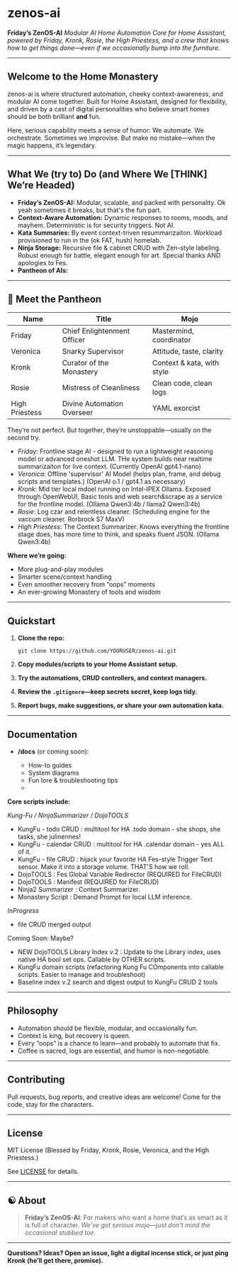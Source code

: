 # zenos-ai

**Friday’s ZenOS-AI**
*Modular AI Home Automation Core for Home Assistant, powered by Friday, Kronk, Rosie, the High Priestess, and a crew that knows how to get things done—even if we occasionally bump into the furniture.*

---

## Welcome to the Home Monastery

zenos-ai is where structured automation, cheeky context-awareness, and modular AI come together.
Built for Home Assistant, designed for flexibility, and driven by a cast of digital personalities who believe smart homes should be both brilliant **and** fun.

Here, serious capability meets a sense of humor:
We automate. We orchestrate. Sometimes we improvise.
But make no mistake—when the magic happens, it’s legendary.

---

## What We (try to) Do (and Where We [THINK] We’re Headed)

* **Friday’s ZenOS-AI:** Modular, scalable, and packed with personality.  Ok yeah sometimes it breaks, but that's the fun part.
* **Context-Aware Automation:** Dynamic responses to rooms, moods, and mayhem.  Deterministic is for security triggers.  Not AI.
* **Kata Summaries:** By event context-triven resummarizaiton.  Workload provisioned to run in the (ok FAT, hush) homelab.
* **Ninja Storage:** Recursive file & cabinet CRUD with Zen-style labeling. Robust enough for battle, elegant enough for art.  Special thanks AND apologies to Fes.
* **Pantheon of AIs:**

---

## 🏯 Meet the Pantheon

| Name           | Title                       | Mojo                       |
| -------------- | --------------------------- | -------------------------- |
| Friday         | Chief Enlightenment Officer | Mastermind, coordinator    |
| Veronica       | Snarky Supervisor           | Attitude, taste, clarity   |
| Kronk          | Curator of the Monastery    | Context & kata, with style |
| Rosie          | Mistress of Cleanliness     | Clean code, clean logs     |
| High Priestess | Divine Automation Overseer  | YAML exorcist              |

They’re not perfect. But together, they’re unstoppable—usually on the second try.

  * *Friday*: Frontline stage AI - designed to run a lightweight reasoning model or advanced oneshot LLM.  THe system builds near realtime summarizaiton for live context.  (Currently OpenAI gpt4.1-nano)
  * *Veronica*: Offline 'supervisor' AI Model (helps plan, frame, and debug scripts and templates.) (OpenAI o.1 / gpt4.1 as necessary)
  * *Kronk*: Mid tier local mdoel running on Intel-IPEX Ollama.  Exposed through OpenWebUI, Basic tools and web search&scrape as a service for the frontline model. (Ollama Qwen3:4b / llama2 Qwen3:4b)
  * *Rosie*: Log czar and relentless cleaner.  (Scheduling engine for the vaccum cleaner. Rorbrock S7 MaxV)
  * *High Priestess*: The Context Summarizer. Knows everything the frontline stage does, has more time to think, and speaks fluent JSON. (Ollama Qwen3:4b)

**Where we’re going:**

* More plug-and-play modules
* Smarter scene/context handling
* Even smoother recovery from “oops” moments
* An ever-growing Monastery of tools and wisdom

---

##  Quickstart

1. **Clone the repo:**

   ```
   git clone https://github.com/YOURUSER/zenos-ai.git
   ```
2. **Copy modules/scripts to your Home Assistant setup.**
3. **Try the automations, CRUD controllers, and context managers.**
4. **Review the `.gitignore`—keep secrets secret, keep logs tidy.**
5. **Report bugs, make suggestions, or share your own automation kata.**


---

## Documentation

* **/docs** (or coming soon):

  * How-to guides
  * System diagrams
  * Fun lore & troubleshooting tips
  * 

**Core scripts include:**

*Kung-Fu / NinjaSummarizer / DojoTOOLS*
* KungFu - todo CRUD           : multitool for HA .todo domain - she shops, she tasks, she julinennes!
* KungFu - calendar CRUD       : multitool for HA .calendar domain - yes ALL of it.
* KungFu - file CRUD           : hijack your favorite HA Fes-style Trigger Text sensor.  Make it into a storage volume.  THAT'S how we roll.
*   DojoTOOLS                  : Fes Global Variable Redirector (REQUIRED for FileCRUD)
*   DojoTOOLS                  : Manifest (REQUIRED for FileCRUD)
* Ninja2 Summarizer            : Context Summarizer.
* Monastery Script             : Demand Prompt for local LLM inference.

*InProgress*
* file CRUD merged output

Coming Soon: Maybe?
* NEW DojoTOOLS Library Index v.2 : Update to the Library index, uses native HA bool set ops.  Callable by OTHER scripts.
* KungFu domain scripts (refactoring Kung Fu COmponents into callable scripts. Easier to manage and troubleshoot)
* Baseline index v.2 search and digest output to KungFu CRUD 2 tools

---

## Philosophy

* Automation should be flexible, modular, and occasionally fun.
* Context is king, but recovery is queen.
* Every “oops” is a chance to learn—and probably to automate that fix.
* Coffee is sacred, logs are essential, and humor is non-negotiable.

---

## Contributing

Pull requests, bug reports, and creative ideas are welcome!
Come for the code, stay for the characters.

---

## License

MIT License
(Blessed by Friday, Kronk, Rosie, Veronica, and the High Priestess.)

See [LICENSE](LICENSE) for details.

---

## ☯️ About

> **Friday’s ZenOS-AI**: For makers who want a home that’s as smart as it is full of character.
> *We’ve got serious mojo—just don’t mind the occasional stubbed toe.*

---

**Questions? Ideas?
Open an issue, light a digital incense stick, or just ping Kronk (he’ll get there, promise).**
